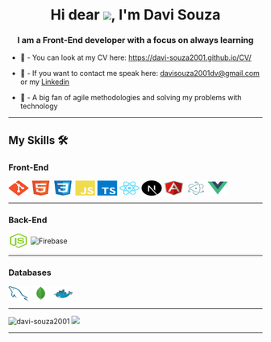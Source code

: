 <h1 align="center">Hi dear <img src="https://raw.githubusercontent.com/kaueMarques/kaueMarques/master/hi.gif" width="30px">, I'm Davi Souza</h1>
<h3 align="center">I am a Front-End developer with a focus on always learning</h3>


- 📕 - You can look at my CV here: https://davi-souza2001.github.io/CV/

- 💬 - If you want to contact me speak here: davisouza2001dv@gmail.com  or my <a href="https://www.linkedin.com/in/davi-souza2001/"> Linkedin </a>

- 🚀 - A big fan of agile methodologies and solving my problems with technology

<hr>

## My Skills 🛠
<!--
<p align="center">
  <img alt="Git" src="https://img.shields.io/badge/git%20-%23F05556.svg?&style=for-the-badge&logo=git&logoColor=white"/>
  <img alt="javascript" src="https://img.shields.io/badge/JavaScript-323330?style=for-the-badge&logo=javascript&logoColor=F7DF1E"/> 
  <img alt="HTML" src="https://img.shields.io/badge/HTML5-E34F26?style=for-the-badge&logo=html5&logoColor=white"/>
  <img alt="CSS" src="https://img.shields.io/badge/CSS3-1572B6?style=for-the-badge&logo=css3&logoColor=white"/>	
  <img alt="Typecript" src="https://img.shields.io/badge/TypeScript-007ACC?style=for-the-badge&logo=typescript&logoColor=white"/>
  <img alt="React" src="https://img.shields.io/badge/-React-black?style=flat-square&logo=react" width="83px"/>
  <img alt="ReactNative" src="https://img.shields.io/badge/-ReactNative-black?style=flat-square&logo=react" width="130px"/>
  <img alt="Next" src="https://img.shields.io/badge/-Next-black?style=flat-square&logo=react" width="73px"/>
  <img alt="Angular" src="https://img.shields.io/badge/-Angular-black?style=flat-square&logo=angular" width="93px"/>
  <img alt="Electron" src="https://img.shields.io/badge/-Electron-black?style=flat-square&logo=electron" width="98px"/>
  <img alt="Vue" src="https://img.shields.io/badge/-Vue-black?style=flat-square&logo=vue" width="43px"/>
  <img alt="Node" src="https://img.shields.io/badge/-Nodejs-black?style=flat-square&logo=Node.js" width="90px"/>
  <img alt="Firebase" src="https://img.shields.io/badge/-Firebase-black?style=flat-square&logo=firebase" width="98px"/>
  <br>
</p>
-->
### Front-End

<div>
<img align="center" alt="-Js" height="30" width="40" src="https://raw.githubusercontent.com/devicons/devicon/master/icons/git/git-plain.svg">
<img align="center" alt="-HTML" height="30" width="40" src="https://raw.githubusercontent.com/devicons/devicon/master/icons/html5/html5-original.svg">
<img align="center" alt="-CSS" height="30" width="40" src="https://raw.githubusercontent.com/devicons/devicon/master/icons/css3/css3-original.svg">
<img align="center" alt="-Js" height="30" width="40" src="https://raw.githubusercontent.com/devicons/devicon/master/icons/javascript/javascript-plain.svg">
<img align="center" alt="-CSS" height="30" width="40" src="https://raw.githubusercontent.com/devicons/devicon/master/icons/typescript/typescript-original.svg">
<img align="center" alt="-CSS" height="30" width="40" src="https://raw.githubusercontent.com/devicons/devicon/master/icons/react/react-original.svg">
<img align="center" alt="-CSS" height="30" width="40" src="https://raw.githubusercontent.com/devicons/devicon/master/icons/nextjs/nextjs-original.svg">
<img align="center" alt="-CSS" height="30" width="40" src="https://raw.githubusercontent.com/devicons/devicon/master/icons/angularjs/angularjs-original.svg">
<img align="center" alt="-CSS" height="30" width="40" src="https://raw.githubusercontent.com/devicons/devicon/master/icons/electron/electron-original.svg">
<img align="center" alt="-CSS" height="30" width="40" src="https://raw.githubusercontent.com/devicons/devicon/master/icons/vuejs/vuejs-original.svg">
<br>
<hr>
  
### Back-End
  
<img align="center" alt="-CSS" height="30" width="40" src="https://raw.githubusercontent.com/devicons/devicon/master/icons/nodejs/nodejs-original.svg">
<img align="center" alt="Firebase" src="https://img.shields.io/badge/-Firebase-black?style=flat-square&logo=firebase" width="98px" height="30px"/>

<br>
<hr>
 
### Databases
  
<img align="center" alt="-CSS" height="30" width="40" src="https://raw.githubusercontent.com/devicons/devicon/master/icons/mysql/mysql-original.svg"> 
<img align="center" alt="-CSS" height="30" width="40" src="https://raw.githubusercontent.com/devicons/devicon/master/icons/mongodb/mongodb-original.svg"> 
<img align="center" alt="-CSS" height="30" width="40" src="https://raw.githubusercontent.com/devicons/devicon/master/icons/docker/docker-original.svg">



</div>

<hr>
<div style="display: inline_block">
<img height="180em" src="https://github-readme-stats.vercel.app/api?username=davi-souza2001&&show_icons=true&title_color=ffffff&icon_color=bb2acf&text_color=daf7dc&bg_color=151515" alt="davi-souza2001"/> <img height="180em" src="https://github-readme-stats.vercel.app/api/top-langs/?username=davi-souza2001&layout=compact&langs_count=16&theme=dracula"/>
 
 <hr>
 

<!---
 <a href="">
    <img src="https://img.shields.io/badge/Instagram-FF0080?style=for-the-badge&logo=instagram&logoColor=white"/>
  </a>
--->
 
</div>

 
<!---
davi-souza2001/davi-souza2001 is a ✨ special ✨ repository because its `README.md` (this file) appears on your GitHub profile.
You can click the Preview link to take a look at your changes.
--->
